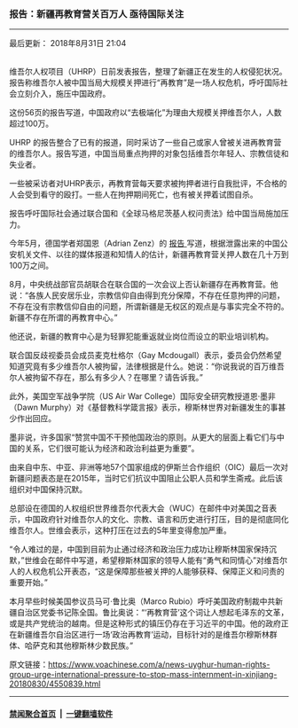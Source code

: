 ### 报告：新疆再教育营关百万人 亟待国际关注
------------------------

<div class="published">
 <span class="date" title="中国时间">
  <time datetime="2018-08-31T21:04:00+08:00">
   最后更新： 2018年8月31日 21:04
  </time>
 </span>
</div>
<br/>
<div class="wsw">
 <p>
  维吾尔人权项目（UHRP）日前发表报告，整理了新疆正在发生的人权侵犯状况。报告称维吾尔人被中国当局大规模关押进行“再教育”是一场人权危机，呼吁国际社会立刻介入，施压中国政府。
 </p>
 <p>
  这份56页的报告写道，中国政府以“去极端化”为理由大规模关押维吾尔人，人数超过100万。
 </p>
 <p>
  UHRP 的报告整合了已有的报道，同时采访了一些自己或家人曾被关进再教育营的维吾尔人。报告写道，中国当局重点拘押的对象包括维吾尔年轻人、宗教信徒和失业者。
 </p>
 <p>
  一些被采访者对UHRP表示，再教育营每天要求被拘押者进行自我批评，不合格的人会受到看守的殴打。一些人在拘押期间死亡，也有被关押着试图自杀。
 </p>
 <p>
  报告呼吁国际社会通过联合国和《全球马格尼茨基人权问责法》给中国当局施加压力。
 </p>
 <p>
  今年5月，德国学者郑国恩（Adrian Zenz）的
  <a class="wsw__a" href="https://jamestown.org/program/evidence-for-chinas-political-re-education-campaign-in-xinjiang/">
   报告
  </a>
  写道，根据泄露出来的中国公安机关文件、以往的媒体报道和知情人的估计，新疆再教育营关押人数在几十万到100万之间。
 </p>
 <p>
  8月，中央统战部官员胡联合在联合国的一次会议上否认新疆存在再教育营。他说：“各族人民安居乐业，宗教信仰自由得到充分保障，不存在任意拘押的问题，不存在没有宗教信仰自由的问题，所谓新疆是无权区的观点是与事实完全不符的。新疆不存在所谓的再教育中心。”
 </p>
 <p>
  他还说，新疆的教育中心是为轻罪犯能重返就业岗位而设立的职业培训机构。
 </p>
 <p>
  联合国反歧视委员会成员麦克杜格尔（Gay Mcdougall）表示，委员会仍然希望知道究竟有多少维吾尔人被拘留，法律根据是什么。她说：“你说我说的百万维吾尔人被拘留不存在，那么有多少人？在哪里？请告诉我。”
 </p>
 <p>
  此外，美国空军战争学院（US Air War College）国际安全研究教授道恩·墨非（Dawn Murphy）对《基督教科学箴言报》表示，穆斯林世界对新疆发生的事甚少作出回应。
 </p>
 <p>
  墨非说，许多国家“赞赏中国不干预他国政治的原则。从更大的层面上看它们与中国的关系，它们很可能认为经济和政治利益更为重要”。
 </p>
 <p>
  由来自中东、中亚、非洲等地57个国家组成的伊斯兰合作组织（OIC）最后一次对新疆问题表态是在2015年，当时它们抗议中国阻止公职人员和学生斋戒。此后该组织对中国保持沉默。
 </p>
 <p>
  总部设在德国的人权组织世界维吾尔代表大会（WUC）在邮件中对美国之音表示，中国政府针对维吾尔人的文化、宗教、语言和历史进行打压，目的是彻底同化维吾尔人。世维会表示，这种打压在过去的5年里变得愈加严重。
 </p>
 <p>
  “令人难过的是，中国到目前为止通过经济和政治压力成功让穆斯林国家保持沉默，”世维会在邮件中写道，希望穆斯林国家的领导人能有“勇气和同情心”对维吾尔人的人权危机公开表态，“这是保障那些被关押的人能够获释、保障正义和问责的重要开始。”
 </p>
 <p>
  本月早些时候美国参议员马可·鲁比奥（Marco Rubio）呼吁美国政府制裁中共新疆自治区党委书记陈全国。鲁比奥说：“‘再教育营’这个词让人想起毛泽东的文革，或是共产党统治的越南。但是这种形式的镇压仍存在于习近平的中国。他的政府正在新疆维吾尔自治区进行一场‘政治再教育’运动，目标针对的是维吾尔穆斯林群体、哈萨克和其他穆斯林少数民族。”
 </p>
</div>

原文链接：https://www.voachinese.com/a/news-uyghur-human-rights-group-urge-international-pressure-to-stop-mass-internment-in-xinjiang-20180830/4550839.html


------------------------
#### [禁闻聚合首页](https://github.com/gfw-breaker/banned-news/blob/master/README.md) &nbsp;|&nbsp;  [一键翻墙软件](https://github.com/gfw-breaker/nogfw/blob/master/README.md)
